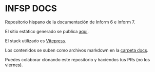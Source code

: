 # INFSP DOCS

Repositorio hispano de la documentación de Inform 6 e Inform 7.

El sitio estático generado se publica [aquí](https://sarganar.github.io/infsp-docs/).

El stack utilizado es [Vitepress](https://vitepress.dev/).

Los contenidos se suben como archivos markdown en la [carpeta docs](docs/).

Puedes colaborar clonando este repositorio y haciendos tus PRs (no los viernes).

